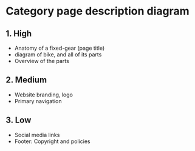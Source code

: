 # Category page description diagram

## 1. High

- Anatomy of a fixed-gear (page title)
- diagram of bike, and all of its parts 
- Overview of the parts 

## 2. Medium

- Website branding, logo
- Primary navigation

## 3. Low

- Social media links
- Footer: Copyright and policies
